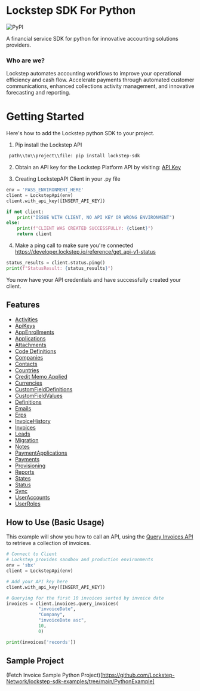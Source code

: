 # Lockstep SDK For Python 
![PyPI](https://img.shields.io/pypi/v/lockstep-sdk)


A financial service SDK for python for innovative accounting solutions providers.

### Who are we? 
Lockstep automates accounting workflows to improve your operational efficiency and cash flow. Accelerate payments through automated customer communications, enhanced collections activity management, and innovative forecasting and reporting.


# Getting Started
Here's how to add the Lockstep python SDK to your project. 

1. Pip install the Lockstep API  
```bash
 path\\to\\project\\file: pip install lockstep-sdk
```

2. Obtain an API key for the Lockstep Platform API by visiting: [API Key](https://developer.lockstep.io/docs/api-keys)

3. Creating LockstepAPI Client in your .py file
```python
env = 'PASS_ENVIRONMENT_HERE'
client = LockstepApi(env)
client.with_api_key([INSERT_API_KEY])

if not client:
    print("ISSUE WITH CLIENT, NO API KEY OR WRONG ENVIRONMENT")
else:
    print(f"CLIENT WAS CREATED SUCCESSFULLY: {client}")
    return client
```
4. Make a ping call to make sure you're connected https://developer.lockstep.io/reference/get_api-v1-status

```python
status_results = client.status.ping()
print(f"StatusResult: {status_results}")
```

You now have your API credentials and have successfully created your client. 

## Features
- [Activities](https://developer.lockstep.io/reference/get_api-v1-activities-id)
- [ApiKeys](https://developer.lockstep.io/reference/get_api-v1-apikeys-id)
- [AppEnrollments](https://developer.lockstep.io/reference/get_api-v1-appenrollments-id)
- [Applications](https://developer.lockstep.io/reference/get_api-v1-applications-id)
- [Attachments](https://developer.lockstep.io/reference/get_api-v1-attachments-id)
- [Code Definitions](https://developer.lockstep.io/reference/get_api-v1-codedefinitions-id)
- [Companies](https://developer.lockstep.io/reference/get_api-v1-companies-id)
- [Contacts](https://developer.lockstep.io/reference/get_api-v1-contacts-id)
- [Countries](https://developer.lockstep.io/reference/get_api-v1-countries)
- [Credit Memo Applied](https://developer.lockstep.io/reference/get_api-v1-creditmemoapplied-id)
- [Currencies](https://developer.lockstep.io/reference/get_api-v1-currencies)
- [CustomFieldDefinitions](https://developer.lockstep.io/reference/get_api-v1-customfielddefinitions-id)
- [CustomFieldValues](https://developer.lockstep.io/reference/get_api-v1-customfieldvalues-definitionid-recordkey)
- [Definitions](https://developer.lockstep.io/reference/get_api-v1-definitions-countries)
- [Emails](https://developer.lockstep.io/reference/get_api-v1-emails-id)
- [Erps](https://developer.lockstep.io/reference/get_api-v1-erps)
- [InvoiceHistory](https://developer.lockstep.io/reference/get_api-v1-invoicehistory-id)
- [Invoices](https://developer.lockstep.io/reference/get_api-v1-invoices-id)
- [Leads](https://developer.lockstep.io/reference/post_api-v1-leads)
- [Migration](https://developer.lockstep.io/reference/post_api-v1-migration)
- [Notes](https://developer.lockstep.io/reference/get_api-v1-notes-id)
- [PaymentApplications](https://developer.lockstep.io/reference/get_api-v1-paymentapplications-id)
- [Payments](https://developer.lockstep.io/reference/get_api-v1-payments-id)
- [Provisioning](https://developer.lockstep.io/reference/post_api-v1-provisioning)
- [Reports](https://developer.lockstep.io/reference/get_api-v1-reports-cashflow)
- [States](https://developer.lockstep.io/reference/get_api-v1-states)
- [Status](https://developer.lockstep.io/reference/get_api-v1-status)
- [Sync](https://developer.lockstep.io/reference/post_api-v1-sync)
- [UserAccounts](https://developer.lockstep.io/reference/get_api-v1-useraccounts-id)
- [UserRoles](https://developer.lockstep.io/reference/get_api-v1-userroles-id)

## How to Use (Basic Usage)
This example will show you how to call an API, using the [Query Invoices API](https://developer.lockstep.io/reference/get_api-v1-invoices-query) to retrieve a collection of invoices. 

```python
# Connect to Client
# Lockstep provides sandbox and production environments
env = 'sbx' 
client = LockstepApi(env)

# Add your API key here
client.with_api_key([INSERT_API_KEY])

# Querying for the first 10 invoices sorted by invoice date
invoices = client.invoices.query_invoices(
            "invoiceDate",
            "Company",
            "invoiceDate asc",
            10,
            0)

print(invoices['records'])
```

## Sample Project 
(Fetch Invoice Sample Python Project)[https://github.com/Lockstep-Network/lockstep-sdk-examples/tree/main/PythonExample]
